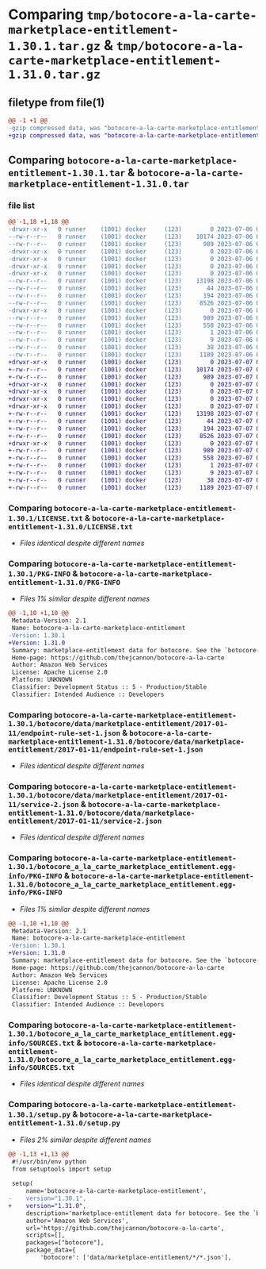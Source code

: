 # Comparing `tmp/botocore-a-la-carte-marketplace-entitlement-1.30.1.tar.gz` & `tmp/botocore-a-la-carte-marketplace-entitlement-1.31.0.tar.gz`

## filetype from file(1)

```diff
@@ -1 +1 @@
-gzip compressed data, was "botocore-a-la-carte-marketplace-entitlement-1.30.1.tar", last modified: Thu Jul  6 01:45:19 2023, max compression
+gzip compressed data, was "botocore-a-la-carte-marketplace-entitlement-1.31.0.tar", last modified: Fri Jul  7 01:44:11 2023, max compression
```

## Comparing `botocore-a-la-carte-marketplace-entitlement-1.30.1.tar` & `botocore-a-la-carte-marketplace-entitlement-1.31.0.tar`

### file list

```diff
@@ -1,18 +1,18 @@
-drwxr-xr-x   0 runner    (1001) docker     (123)        0 2023-07-06 01:45:19.475030 botocore-a-la-carte-marketplace-entitlement-1.30.1/
--rw-r--r--   0 runner    (1001) docker     (123)    10174 2023-07-06 01:45:19.000000 botocore-a-la-carte-marketplace-entitlement-1.30.1/LICENSE.txt
--rw-r--r--   0 runner    (1001) docker     (123)      989 2023-07-06 01:45:19.475030 botocore-a-la-carte-marketplace-entitlement-1.30.1/PKG-INFO
-drwxr-xr-x   0 runner    (1001) docker     (123)        0 2023-07-06 01:45:19.475030 botocore-a-la-carte-marketplace-entitlement-1.30.1/botocore/
-drwxr-xr-x   0 runner    (1001) docker     (123)        0 2023-07-06 01:45:19.475030 botocore-a-la-carte-marketplace-entitlement-1.30.1/botocore/data/
-drwxr-xr-x   0 runner    (1001) docker     (123)        0 2023-07-06 01:45:19.475030 botocore-a-la-carte-marketplace-entitlement-1.30.1/botocore/data/marketplace-entitlement/
-drwxr-xr-x   0 runner    (1001) docker     (123)        0 2023-07-06 01:45:19.475030 botocore-a-la-carte-marketplace-entitlement-1.30.1/botocore/data/marketplace-entitlement/2017-01-11/
--rw-r--r--   0 runner    (1001) docker     (123)    13198 2023-07-06 01:44:40.000000 botocore-a-la-carte-marketplace-entitlement-1.30.1/botocore/data/marketplace-entitlement/2017-01-11/endpoint-rule-set-1.json
--rw-r--r--   0 runner    (1001) docker     (123)       44 2023-07-06 01:44:40.000000 botocore-a-la-carte-marketplace-entitlement-1.30.1/botocore/data/marketplace-entitlement/2017-01-11/examples-1.json
--rw-r--r--   0 runner    (1001) docker     (123)      194 2023-07-06 01:44:40.000000 botocore-a-la-carte-marketplace-entitlement-1.30.1/botocore/data/marketplace-entitlement/2017-01-11/paginators-1.json
--rw-r--r--   0 runner    (1001) docker     (123)     8526 2023-07-06 01:44:40.000000 botocore-a-la-carte-marketplace-entitlement-1.30.1/botocore/data/marketplace-entitlement/2017-01-11/service-2.json
-drwxr-xr-x   0 runner    (1001) docker     (123)        0 2023-07-06 01:45:19.475030 botocore-a-la-carte-marketplace-entitlement-1.30.1/botocore_a_la_carte_marketplace_entitlement.egg-info/
--rw-r--r--   0 runner    (1001) docker     (123)      989 2023-07-06 01:45:19.000000 botocore-a-la-carte-marketplace-entitlement-1.30.1/botocore_a_la_carte_marketplace_entitlement.egg-info/PKG-INFO
--rw-r--r--   0 runner    (1001) docker     (123)      558 2023-07-06 01:45:19.000000 botocore-a-la-carte-marketplace-entitlement-1.30.1/botocore_a_la_carte_marketplace_entitlement.egg-info/SOURCES.txt
--rw-r--r--   0 runner    (1001) docker     (123)        1 2023-07-06 01:45:19.000000 botocore-a-la-carte-marketplace-entitlement-1.30.1/botocore_a_la_carte_marketplace_entitlement.egg-info/dependency_links.txt
--rw-r--r--   0 runner    (1001) docker     (123)        9 2023-07-06 01:45:19.000000 botocore-a-la-carte-marketplace-entitlement-1.30.1/botocore_a_la_carte_marketplace_entitlement.egg-info/top_level.txt
--rw-r--r--   0 runner    (1001) docker     (123)       38 2023-07-06 01:45:19.475030 botocore-a-la-carte-marketplace-entitlement-1.30.1/setup.cfg
--rw-r--r--   0 runner    (1001) docker     (123)     1189 2023-07-06 01:45:19.000000 botocore-a-la-carte-marketplace-entitlement-1.30.1/setup.py
+drwxr-xr-x   0 runner    (1001) docker     (123)        0 2023-07-07 01:44:11.239550 botocore-a-la-carte-marketplace-entitlement-1.31.0/
+-rw-r--r--   0 runner    (1001) docker     (123)    10174 2023-07-07 01:44:11.000000 botocore-a-la-carte-marketplace-entitlement-1.31.0/LICENSE.txt
+-rw-r--r--   0 runner    (1001) docker     (123)      989 2023-07-07 01:44:11.239550 botocore-a-la-carte-marketplace-entitlement-1.31.0/PKG-INFO
+drwxr-xr-x   0 runner    (1001) docker     (123)        0 2023-07-07 01:44:11.235550 botocore-a-la-carte-marketplace-entitlement-1.31.0/botocore/
+drwxr-xr-x   0 runner    (1001) docker     (123)        0 2023-07-07 01:44:11.235550 botocore-a-la-carte-marketplace-entitlement-1.31.0/botocore/data/
+drwxr-xr-x   0 runner    (1001) docker     (123)        0 2023-07-07 01:44:11.235550 botocore-a-la-carte-marketplace-entitlement-1.31.0/botocore/data/marketplace-entitlement/
+drwxr-xr-x   0 runner    (1001) docker     (123)        0 2023-07-07 01:44:11.235550 botocore-a-la-carte-marketplace-entitlement-1.31.0/botocore/data/marketplace-entitlement/2017-01-11/
+-rw-r--r--   0 runner    (1001) docker     (123)    13198 2023-07-07 01:43:28.000000 botocore-a-la-carte-marketplace-entitlement-1.31.0/botocore/data/marketplace-entitlement/2017-01-11/endpoint-rule-set-1.json
+-rw-r--r--   0 runner    (1001) docker     (123)       44 2023-07-07 01:43:28.000000 botocore-a-la-carte-marketplace-entitlement-1.31.0/botocore/data/marketplace-entitlement/2017-01-11/examples-1.json
+-rw-r--r--   0 runner    (1001) docker     (123)      194 2023-07-07 01:43:28.000000 botocore-a-la-carte-marketplace-entitlement-1.31.0/botocore/data/marketplace-entitlement/2017-01-11/paginators-1.json
+-rw-r--r--   0 runner    (1001) docker     (123)     8526 2023-07-07 01:43:28.000000 botocore-a-la-carte-marketplace-entitlement-1.31.0/botocore/data/marketplace-entitlement/2017-01-11/service-2.json
+drwxr-xr-x   0 runner    (1001) docker     (123)        0 2023-07-07 01:44:11.239550 botocore-a-la-carte-marketplace-entitlement-1.31.0/botocore_a_la_carte_marketplace_entitlement.egg-info/
+-rw-r--r--   0 runner    (1001) docker     (123)      989 2023-07-07 01:44:11.000000 botocore-a-la-carte-marketplace-entitlement-1.31.0/botocore_a_la_carte_marketplace_entitlement.egg-info/PKG-INFO
+-rw-r--r--   0 runner    (1001) docker     (123)      558 2023-07-07 01:44:11.000000 botocore-a-la-carte-marketplace-entitlement-1.31.0/botocore_a_la_carte_marketplace_entitlement.egg-info/SOURCES.txt
+-rw-r--r--   0 runner    (1001) docker     (123)        1 2023-07-07 01:44:11.000000 botocore-a-la-carte-marketplace-entitlement-1.31.0/botocore_a_la_carte_marketplace_entitlement.egg-info/dependency_links.txt
+-rw-r--r--   0 runner    (1001) docker     (123)        9 2023-07-07 01:44:11.000000 botocore-a-la-carte-marketplace-entitlement-1.31.0/botocore_a_la_carte_marketplace_entitlement.egg-info/top_level.txt
+-rw-r--r--   0 runner    (1001) docker     (123)       38 2023-07-07 01:44:11.239550 botocore-a-la-carte-marketplace-entitlement-1.31.0/setup.cfg
+-rw-r--r--   0 runner    (1001) docker     (123)     1189 2023-07-07 01:44:11.000000 botocore-a-la-carte-marketplace-entitlement-1.31.0/setup.py
```

### Comparing `botocore-a-la-carte-marketplace-entitlement-1.30.1/LICENSE.txt` & `botocore-a-la-carte-marketplace-entitlement-1.31.0/LICENSE.txt`

 * *Files identical despite different names*

### Comparing `botocore-a-la-carte-marketplace-entitlement-1.30.1/PKG-INFO` & `botocore-a-la-carte-marketplace-entitlement-1.31.0/PKG-INFO`

 * *Files 1% similar despite different names*

```diff
@@ -1,10 +1,10 @@
 Metadata-Version: 2.1
 Name: botocore-a-la-carte-marketplace-entitlement
-Version: 1.30.1
+Version: 1.31.0
 Summary: marketplace-entitlement data for botocore. See the `botocore-a-la-carte` package for more info.
 Home-page: https://github.com/thejcannon/botocore-a-la-carte
 Author: Amazon Web Services
 License: Apache License 2.0
 Platform: UNKNOWN
 Classifier: Development Status :: 5 - Production/Stable
 Classifier: Intended Audience :: Developers
```

### Comparing `botocore-a-la-carte-marketplace-entitlement-1.30.1/botocore/data/marketplace-entitlement/2017-01-11/endpoint-rule-set-1.json` & `botocore-a-la-carte-marketplace-entitlement-1.31.0/botocore/data/marketplace-entitlement/2017-01-11/endpoint-rule-set-1.json`

 * *Files identical despite different names*

### Comparing `botocore-a-la-carte-marketplace-entitlement-1.30.1/botocore/data/marketplace-entitlement/2017-01-11/service-2.json` & `botocore-a-la-carte-marketplace-entitlement-1.31.0/botocore/data/marketplace-entitlement/2017-01-11/service-2.json`

 * *Files identical despite different names*

### Comparing `botocore-a-la-carte-marketplace-entitlement-1.30.1/botocore_a_la_carte_marketplace_entitlement.egg-info/PKG-INFO` & `botocore-a-la-carte-marketplace-entitlement-1.31.0/botocore_a_la_carte_marketplace_entitlement.egg-info/PKG-INFO`

 * *Files 1% similar despite different names*

```diff
@@ -1,10 +1,10 @@
 Metadata-Version: 2.1
 Name: botocore-a-la-carte-marketplace-entitlement
-Version: 1.30.1
+Version: 1.31.0
 Summary: marketplace-entitlement data for botocore. See the `botocore-a-la-carte` package for more info.
 Home-page: https://github.com/thejcannon/botocore-a-la-carte
 Author: Amazon Web Services
 License: Apache License 2.0
 Platform: UNKNOWN
 Classifier: Development Status :: 5 - Production/Stable
 Classifier: Intended Audience :: Developers
```

### Comparing `botocore-a-la-carte-marketplace-entitlement-1.30.1/botocore_a_la_carte_marketplace_entitlement.egg-info/SOURCES.txt` & `botocore-a-la-carte-marketplace-entitlement-1.31.0/botocore_a_la_carte_marketplace_entitlement.egg-info/SOURCES.txt`

 * *Files identical despite different names*

### Comparing `botocore-a-la-carte-marketplace-entitlement-1.30.1/setup.py` & `botocore-a-la-carte-marketplace-entitlement-1.31.0/setup.py`

 * *Files 2% similar despite different names*

```diff
@@ -1,13 +1,13 @@
 #!/usr/bin/env python
 from setuptools import setup
 
 setup(
     name='botocore-a-la-carte-marketplace-entitlement',
-    version="1.30.1",
+    version="1.31.0",
     description='marketplace-entitlement data for botocore. See the `botocore-a-la-carte` package for more info.',
     author='Amazon Web Services',
     url='https://github.com/thejcannon/botocore-a-la-carte',
     scripts=[],
     packages=["botocore"],
     package_data={
         'botocore': ['data/marketplace-entitlement/*/*.json'],
```

